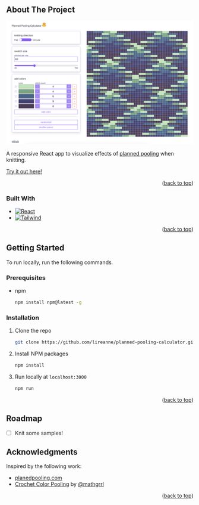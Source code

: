 ## About The Project

[![Product Name Screen Shot][product-screenshot]]('./images/screenshot.png')

A responsive React app to visualize effects of [planned pooling](https://plannedpooling.com/examples/) when knitting.

[Try it out here!](https://lireanne.github.io/planned-pooling-calculator/)

<p align="right">(<a href="#readme-top">back to top</a>)</p>

### Built With

- [![React][React.js]][React-url]
- [![Tailwind][Tailwind-shield]][Tailwind-url]

<p align="right">(<a href="#readme-top">back to top</a>)</p>

<!-- GETTING STARTED -->

## Getting Started

To run locally, run the following commands.

### Prerequisites

- npm
  ```sh
  npm install npm@latest -g
  ```

### Installation

1. Clone the repo
   ```sh
   git clone https://github.com/lireanne/planned-pooling-calculator.git
   ```
2. Install NPM packages
   ```sh
   npm install
   ```
3. Run locally at `localhost:3000`
   ```sh
   npm run
   ```

<p align="right">(<a href="#readme-top">back to top</a>)</p>

<!-- ROAD MAP -->

## Roadmap

- [ ] Knit some samples!

<!-- ACKNOWLEDGMENTS -->

## Acknowledgments

Inspired by the following work:

- [planedpooling.com](https://plannedpooling.com/)
- [Crochet Color Pooling](https://mathgrrl.com/crochet-color-pooling/) by [@mathgrrl](http://www.mathgrrl.com)

<p align="right">(<a href="#readme-top">back to top</a>)</p>

<!-- MARKDOWN LINKS & IMAGES -->
<!-- https://www.markdownguide.org/basic-syntax/#reference-style-links -->

[contributors-shield]: https://img.shields.io/github/contributors/lireanne/planned-pooling-calculator.svg?style=for-the-badge
[contributors-url]: https://github.com/lireanne/planned-pooling-calculator/graphs/contributors
[forks-shield]: https://img.shields.io/github/forks/lireanne/planned-pooling-calculator.svg?style=for-the-badge
[forks-url]: https://github.com/lireanne/planned-pooling-calculator/network/members
[stars-shield]: https://img.shields.io/github/stars/lireanne/planned-pooling-calculator.svg?style=for-the-badge
[stars-url]: https://github.com/lireanne/planned-pooling-calculator/stargazers
[issues-shield]: https://img.shields.io/github/issues/lireanne/planned-pooling-calculator.svg?style=for-the-badge
[issues-url]: https://github.com/lireanne/planned-pooling-calculator/issues
[license-shield]: https://img.shields.io/github/license/lireanne/planned-pooling-calculator.svg?style=for-the-badge
[license-url]: https://github.com/lireanne/planned-pooling-calculator/blob/master/LICENSE.txt
[linkedin-shield]: https://img.shields.io/badge/-LinkedIn-black.svg?style=for-the-badge&logo=linkedin&colorB=555
[linkedin-url]: https://linkedin.com/in/linkedin_username
[product-screenshot]: images/screenshot.png
[Next.js]: https://img.shields.io/badge/next.js-000000?style=for-the-badge&logo=nextdotjs&logoColor=white
[Next-url]: https://nextjs.org/
[React.js]: https://img.shields.io/badge/React-20232A?style=for-the-badge&logo=react&logoColor=61DAFB
[React-url]: https://reactjs.org/
[Vue.js]: https://img.shields.io/badge/Vue.js-35495E?style=for-the-badge&logo=vuedotjs&logoColor=4FC08D
[Vue-url]: https://vuejs.org/
[Angular.io]: https://img.shields.io/badge/Angular-DD0031?style=for-the-badge&logo=angular&logoColor=white
[Angular-url]: https://angular.io/
[Svelte.dev]: https://img.shields.io/badge/Svelte-4A4A55?style=for-the-badge&logo=svelte&logoColor=FF3E00
[Svelte-url]: https://svelte.dev/
[Laravel.com]: https://img.shields.io/badge/Laravel-FF2D20?style=for-the-badge&logo=laravel&logoColor=white
[Laravel-url]: https://laravel.com
[Bootstrap.com]: https://img.shields.io/badge/Bootstrap-563D7C?style=for-the-badge&logo=bootstrap&logoColor=white
[Bootstrap-url]: https://getbootstrap.com
[JQuery.com]: https://img.shields.io/badge/jQuery-0769AD?style=for-the-badge&logo=jquery&logoColor=white
[JQuery-url]: https://jquery.com
[Tailwind-shield]: https://img.shields.io/badge/Tailwind_CSS-grey?style=for-the-badge&logo=tailwind-css&logoColor=38B2AC
[Tailwind-url]: https://tailwindcss.com/
